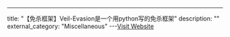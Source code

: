 ---
title: "【免杀框架】Veil-Evasion是一个用python写的免杀框架"
description: ""
external_category: "Miscellaneous"
---[Visit Website](https://github.com/Veil-Framework/Veil)

